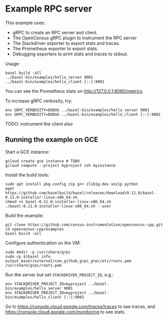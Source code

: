 # Example RPC server

This example uses:

* gRPC to create an RPC server and client.
* The OpenCensus gRPC plugin to instrument the RPC server
* The Stackdriver exporter to export stats and traces.
* The Prometheus exporter to export stats.
* Debugging exporters to print stats and traces to stdout.

Usage:

```shell
bazel build :all
../bazel-bin/examples/hello_server 9001
../bazel-bin/examples/hello_client [::]:9001
```

You can see the Prometheus stats on http://127.0.0.1:8080/metrics

To increase gRPC verbosity, try:

```shell
env GRPC_VERBOSITY=DEBUG ../bazel-bin/examples/hello_server 9001
env GRPC_VERBOSITY=DEBUG ../bazel-bin/examples/hello_client [::]:9001
```

TODO: instrument the client also

## Running the example on GCE

Start a GCE instance:

```shell
gcloud create gce instance # TODO
gcloud compute --project myproject ssh myinstance
```

Install the build tools:

```shell
sudo apt install pkg-config zip g++ zlib1g-dev unzip python
wget https://github.com/bazelbuild/bazel/releases/download/0.11.0/bazel-0.11.0-installer-linux-x86_64.sh
chmod +x bazel-0.11.0-installer-linux-x86_64.sh
./bazel-0.11.0-installer-linux-x86_64.sh --user
```

Build the example:

```shell
git clone https://github.com/census-instrumentation/opencensus-cpp.git
cd opencensus-cpp/examples
bazel build :all
```

Configure authentication on the VM:

```shell
sudo mkdir -p /usr/share/grpc
sudo cp $(bazel info output_base)/external/com_github_grpc_grpc/etc/roots.pem /usr/share/grpc/roots.pem
```

Run the server but set `STACKDRIVER_PROJECT_ID`, e.g.:

```shell
env STACKDRIVER_PROJECT_ID=myproject ../bazel-bin/examples/hello_server 9001
env STACKDRIVER_PROJECT_ID=myproject ../bazel-bin/examples/hello_client [::]:9001
```

Go to https://console.cloud.google.com/traces/traces to see traces, and
https://console.cloud.google.com/monitoring to see stats.
